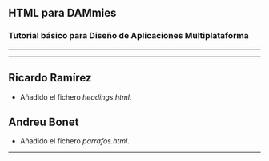 ## HTML para DAMmies
### Tutorial básico para Diseño de Aplicaciones Multiplataforma
---

---
## Ricardo Ramírez
* Añadido el fichero *headings.html*.

## Andreu Bonet
* Añadido el fichero *parrafos.html*.
---
